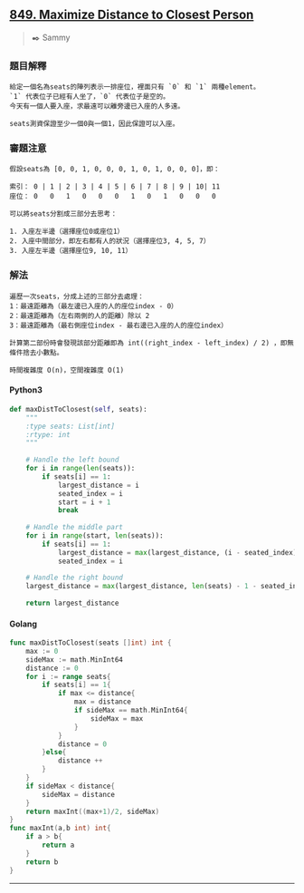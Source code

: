 ## [849. Maximize Distance to Closest Person](https://leetcode.com/problems/maximize-distance-to-closest-person/)
> :black_nib: Sammy
### 題目解釋
	給定一個名為seats的陣列表示一排座位，裡面只有 `0` 和 `1` 兩種element。
	`1` 代表位子已經有人坐了，`0` 代表位子是空的。
	今天有一個人要入座，求最遠可以離旁邊已入座的人多遠。

	seats測資保證至少一個0與一個1，因此保證可以入座。
### 審題注意
	假設seats為 [0, 0, 1, 0, 0, 0, 1, 0, 1, 0, 0, 0]，即：

	索引： 0 | 1 | 2 | 3 | 4 | 5 | 6 | 7 | 8 | 9 | 10| 11
	座位： 0   0   1   0   0   0   1   0   1   0   0   0

	可以將seats分割成三部分去思考：

	1. 入座左半邊（選擇座位0或座位1）
	2. 入座中間部分，即左右都有人的狀況（選擇座位3, 4, 5, 7）
	3. 入座左半邊（選擇座位9, 10, 11）

### 解法
	遍歷一次seats，分成上述的三部分去處理：
	1：最遠距離為（最左邊已入座的人的座位index - 0）
	2：最遠距離為（左右兩側的人的距離）除以 2
	3：最遠距離為（最右側座位index - 最右邊已入座的人的座位index）

	計算第二部份時會發現該部分距離即為 int((right_index - left_index) / 2) ，即無條件捨去小數點。

	時間複雜度 O(n)，空間複雜度 O(1)
#### Python3
```python
def maxDistToClosest(self, seats):
    """
    :type seats: List[int]
    :rtype: int
    """
    
    # Handle the left bound
    for i in range(len(seats)):
        if seats[i] == 1:
            largest_distance = i
            seated_index = i
            start = i + 1
            break
    
    # Handle the middle part
    for i in range(start, len(seats)):
        if seats[i] == 1:
            largest_distance = max(largest_distance, (i - seated_index)//2)
            seated_index = i
    
    # Handle the right bound
    largest_distance = max(largest_distance, len(seats) - 1 - seated_index)
    
    return largest_distance

```
#### Golang
```go
func maxDistToClosest(seats []int) int {
    max := 0
    sideMax := math.MinInt64
    distance := 0
    for i := range seats{
        if seats[i] == 1{
            if max <= distance{
                max = distance
                if sideMax == math.MinInt64{
                    sideMax = max
                }
            }
            distance = 0
        }else{
            distance ++
        }
    }
    if sideMax < distance{
        sideMax = distance
    }
    return maxInt((max+1)/2, sideMax)
}
func maxInt(a,b int) int{
    if a > b{
        return a
    }
    return b
}
```
---
